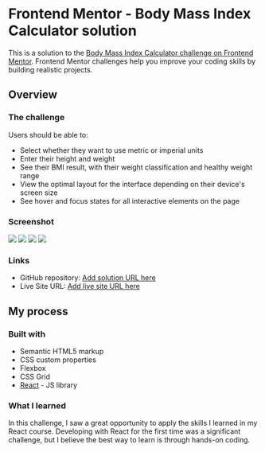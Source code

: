 # Frontend Mentor - Body Mass Index Calculator solution

This is a solution to the [Body Mass Index Calculator challenge on Frontend Mentor](https://www.frontendmentor.io/challenges/body-mass-index-calculator-brrBkfSz1T). Frontend Mentor challenges help you improve your coding skills by building realistic projects. 

## Overview

### The challenge

Users should be able to:

- Select whether they want to use metric or imperial units
- Enter their height and weight
- See their BMI result, with their weight classification and healthy weight range
- View the optimal layout for the interface depending on their device's screen size
- See hover and focus states for all interactive elements on the page

### Screenshot

![](../body-mass-Index-calculator/src/assets/images/header.png)
![](../body-mass-Index-calculator/src/assets/images/sectionfirst.png)
![](../body-mass-Index-calculator/src/assets/images/sectionSecond.png)
![](../body-mass-Index-calculator/src/assets/images/sectionThird.png)

### Links

- GitHub repository: [Add solution URL here](https://github.com/Godinhoweverson/body-mass-Index-calculator)
- Live Site URL: [Add live site URL here](https://godinhoweverson.github.io/body-mass-Index-calculator/)

## My process

### Built with

- Semantic HTML5 markup
- CSS custom properties
- Flexbox
- CSS Grid
- [React](https://reactjs.org/) - JS library


### What I learned

In this challenge, I saw a great opportunity to apply the skills I learned in my React course. Developing with React for the first time was a significant challenge, but I believe the best way to learn is through hands-on coding.